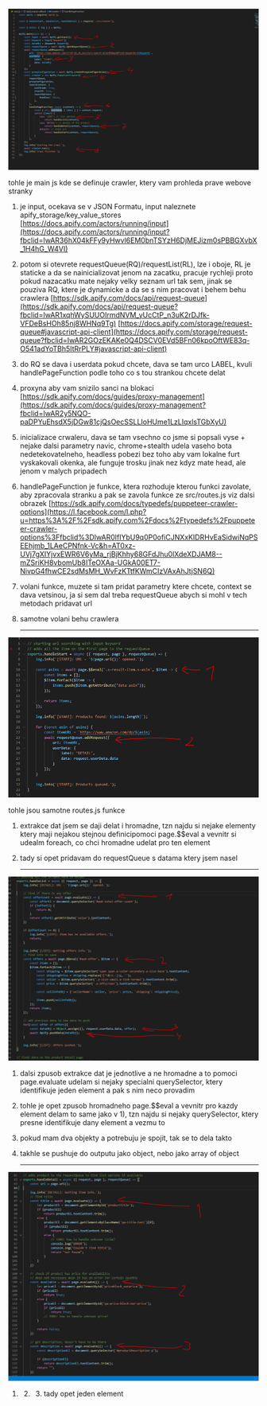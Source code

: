 ![1](.\1.png)

tohle je main js kde se definuje crawler, ktery vam prohleda prave webove stranky 

1) je input, ocekava se v JSON Formatu, input naleznete apify_storage/key_value_stores [https://docs.apify.com/actors/running/input](https://docs.apify.com/actors/running/input?fbclid=IwAR36hX04kFFy9yHwvl6EM0bnTSYzH6DjMEJizm0sPBBGXvbX_1H4hG_W4VI) 

2) potom si otevrete requestQueue(RQ)/requestList(RL), lze i oboje, RL je staticke a da se nainicializovat jenom na zacatku, pracuje rychleji  proto pokud nazacatku mate nejaky velky seznam url tak sem, jinak se  pouziva RQ, ktere je dynamicke a da se s nim pracovat i behem behu  crawlera [https://sdk.apify.com/docs/api/request-queue](https://sdk.apify.com/docs/api/request-queue?fbclid=IwAR1xqhWySUUOIrmdNVM_yUcCtP_n3uK2rDJfk-VFDeBsHOh85nj8WHNq9Tg) [https://docs.apify.com/storage/request-queue#javascript-api-client](https://docs.apify.com/storage/request-queue?fbclid=IwAR2GOzEKAKe0Q4DSCV0EVd5BFn06kpoOftWE83q-O541adYoTBh5ItRrPLY#javascript-api-client) 

3) do RQ se dava i userdata pokud chcete, dava se tam urco LABEL, kvuli  handlePageFunction podle toho co s tou strankou chcete delat 

4) proxyna aby vam snizilo sanci na blokaci [https://sdk.apify.com/docs/guides/proxy-management](https://sdk.apify.com/docs/guides/proxy-management?fbclid=IwAR2y5NQO-paDPYuEhsdX5jDGw81cjQsOecSSLLIoHUme1LzLIqxlsTGbXyU) 

5) inicializace crwaleru, dava se tam vsechno co jsme si popsali vyse +  nejake dalsi parametry navic, chrome+stealth udela vaseho bota  nedetekovatelneho, headless pobezi bez toho aby vam lokalne furt  vyskakovali okenka, ale funguje trosku jinak nez kdyz mate head, ale  jenom v malych pripadech 

6) handlePageFunction je funkce, ktera rozhoduje kterou funkci zavolate, aby zpracovala stranku a pak se zavola funkce ze src/routes.js viz  dalsi obrazek [https://sdk.apify.com/docs/typedefs/puppeteer-crawler-options](https://l.facebook.com/l.php?u=https%3A%2F%2Fsdk.apify.com%2Fdocs%2Ftypedefs%2Fpuppeteer-crawler-options%3Ffbclid%3DIwAR0lfIYbU9q0P0ofiCJNXxKIDRHvEaSidwiNqPSEEhjmb_1LAeCPNfnk-Vc&h=AT0xz-UVj7gXIYjvxEWR6V6yMa_rjBjKhhy68GFdJhu0lXdeXDJAM8--mZSriKH8vbomUb8ITeOXAa-UGkA00ET7-NivpG4fhwCE2sdMsMH_WvFzKTtfKWmCIzVAxAhJtjSN6Q) 

7)  volani funkce, muzete si tam pridat parametry ktere chcete, context  se dava vetsinou, ja si sem dal treba requestQueue abych si mohl v tech  metodach pridavat url 

8) samotne volani behu crawlera

   ------

![2](.\2.png)

tohle jsou samotne routes.js funkce 

1. extrakce dat jsem se daji delat i hromadne, tzn najdu si nejake  elementy ktery maji nejakou stejnou definicipomoci page.$$eval a vevnitr si udealm foreach, co chci hromadne udelat pro ten element 

2. tady si opet pridavam do requestQueue s datama ktery jsem nasel

   ------

![3](.\3.png)

1) dalsi zpusob extrakce dat je jednotlive a ne hromadne a to pomoci  page.evaluate udelam si nejaky specialni querySelector, ktery  identifikuje jeden element a pak s nim neco provadim  

2) tohle je opet zpusob hromadneho page.$$eval a vevnitr pro kazdy  element delam to same jako v 1), tzn najdu si nejaky querySelector,  ktery presne identifikuje dany element a vezmu to 

3) pokud mam dva objekty a potrebuju je spojit, tak se to dela takto 

4) takhle se pushuje do outputu jako object, nebo jako array of object

   ------

![4](.\4.png)

1) 2) 3) tady opet jeden element